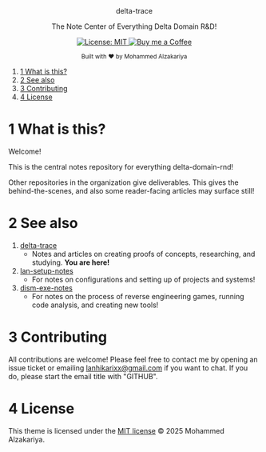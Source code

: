 <div align="center">
  delta-trace
  <p>The Note Center of Everything Delta Domain R&D! </p>
</div>

<p align="center">
  <a href="https://opensource.org/licenses/MIT">
    <img src="https://img.shields.io/badge/License-MIT-brightgreen.svg"
      alt="License: MIT" />
  </a>
  <a href="https://buymeacoffee.com/lan22h">
    <img src="https://img.shields.io/static/v1?label=Buy me a coffee&message=%E2%9D%A4&logo=BuyMeACoffee&link=&color=greygreen"
      alt="Buy me a Coffee" />
  </a>
</p>


<div align="center">
  <sub>Built with ❤︎ by Mohammed Alzakariya</sub>
</div>


1. [1 What is this?](#1-what-is-this)
2. [2 See also](#2-see-also)
3. [3 Contributing](#3-contributing)
4. [4 License](#4-license)

# 1 What is this?

Welcome!

This is the central notes repository for everything delta-domain-rnd! 

Other repositories in the organization give deliverables. This gives the behind-the-scenes, and also some reader-facing articles may surface still!

# 2 See also


1. [delta-trace](<https://github.com/delta-domain-rnd/delta-trace>)
	- Notes and articles on creating proofs of concepts, researching, and studying. **You are here!**
2. [lan-setup-notes](<https://github.com/LanHikari22/lan-setup-notes>)
	- For notes on configurations and setting up of projects and systems!
3. [dism-exe-notes](<https://github.com/dism-exe/dism-exe-notes/>)
	- For notes on the process of reverse engineering games, running code analysis, and creating new tools!


# 3 Contributing

All contributions are welcome! Please feel free to contact me by opening an issue ticket or emailing lanhikarixx@gmail.com if you want to chat. If you do, please start the email title with "GITHUB".

# 4 License

This theme is licensed under the [MIT license](https://opensource.org/licenses/mit-license.php) © 2025 Mohammed Alzakariya.